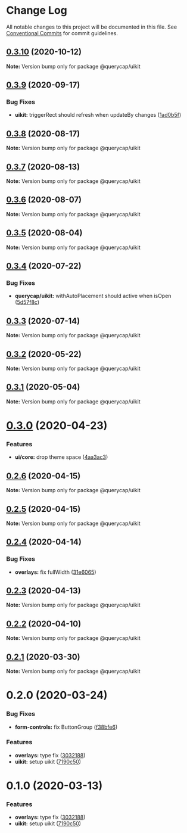 # Change Log

All notable changes to this project will be documented in this file.
See [Conventional Commits](https://conventionalcommits.org) for commit guidelines.

## [0.3.10](https://github.com/querycap/webappkit/compare/@querycap/uikit@0.3.9...@querycap/uikit@0.3.10) (2020-10-12)

**Note:** Version bump only for package @querycap/uikit

## [0.3.9](https://github.com/querycap/webappkit/compare/@querycap/uikit@0.3.8...@querycap/uikit@0.3.9) (2020-09-17)

### Bug Fixes

- **uikit:** triggerRect should refresh when updateBy changes ([1ad0b5f](https://github.com/querycap/webappkit/commit/1ad0b5f0ca1ea7804108195515cb7f01abd83ab6))

## [0.3.8](https://github.com/querycap/webappkit/compare/@querycap/uikit@0.3.7...@querycap/uikit@0.3.8) (2020-08-17)

**Note:** Version bump only for package @querycap/uikit

## [0.3.7](https://github.com/querycap/webappkit/compare/@querycap/uikit@0.3.6...@querycap/uikit@0.3.7) (2020-08-13)

**Note:** Version bump only for package @querycap/uikit

## [0.3.6](https://github.com/querycap/webappkit/compare/@querycap/uikit@0.3.5...@querycap/uikit@0.3.6) (2020-08-07)

**Note:** Version bump only for package @querycap/uikit

## [0.3.5](https://github.com/querycap/webappkit/compare/@querycap/uikit@0.3.4...@querycap/uikit@0.3.5) (2020-08-04)

**Note:** Version bump only for package @querycap/uikit

## [0.3.4](https://github.com/querycap/webappkit/compare/@querycap/uikit@0.3.3...@querycap/uikit@0.3.4) (2020-07-22)

### Bug Fixes

- **querycap/uikit:** withAutoPlacement should active when isOpen ([5d57f8c](https://github.com/querycap/webappkit/commit/5d57f8cef8e6f009a1e65d3d9bb94fc0f80378e9))

## [0.3.3](https://github.com/querycap/webappkit/compare/@querycap/uikit@0.3.2...@querycap/uikit@0.3.3) (2020-07-14)

**Note:** Version bump only for package @querycap/uikit

## [0.3.2](https://github.com/querycap/webappkit/compare/@querycap/uikit@0.3.1...@querycap/uikit@0.3.2) (2020-05-22)

**Note:** Version bump only for package @querycap/uikit

## [0.3.1](https://github.com/querycap/webappkit/compare/@querycap/uikit@0.3.0...@querycap/uikit@0.3.1) (2020-05-04)

**Note:** Version bump only for package @querycap/uikit

# [0.3.0](https://github.com/querycap/webappkit/compare/@querycap/uikit@0.2.6...@querycap/uikit@0.3.0) (2020-04-23)

### Features

- **ui/core:** drop theme space ([4aa3ac3](https://github.com/querycap/webappkit/commit/4aa3ac38d3dadcb124b83ac0d8e101213f14058a))

## [0.2.6](https://github.com/querycap/webappkit/compare/@querycap/uikit@0.2.5...@querycap/uikit@0.2.6) (2020-04-15)

**Note:** Version bump only for package @querycap/uikit

## [0.2.5](https://github.com/querycap/webappkit/compare/@querycap/uikit@0.2.4...@querycap/uikit@0.2.5) (2020-04-15)

**Note:** Version bump only for package @querycap/uikit

## [0.2.4](https://github.com/querycap/webappkit/compare/@querycap/uikit@0.2.3...@querycap/uikit@0.2.4) (2020-04-14)

### Bug Fixes

- **overlays:** fix fullWidth ([31e6065](https://github.com/querycap/webappkit/commit/31e60659f464e0406af20cdfcef72c3447322e83))

## [0.2.3](https://github.com/querycap/webappkit/compare/@querycap/uikit@0.2.2...@querycap/uikit@0.2.3) (2020-04-13)

**Note:** Version bump only for package @querycap/uikit

## [0.2.2](https://github.com/querycap/webappkit/compare/@querycap/uikit@0.2.1...@querycap/uikit@0.2.2) (2020-04-10)

**Note:** Version bump only for package @querycap/uikit

## [0.2.1](https://github.com/querycap/webappkit/compare/@querycap/uikit@0.2.0...@querycap/uikit@0.2.1) (2020-03-30)

**Note:** Version bump only for package @querycap/uikit

# 0.2.0 (2020-03-24)

### Bug Fixes

- **form-controls:** fix ButtonGroup ([f38bfe6](https://github.com/querycap/webappkit/commit/f38bfe64c102c3f332c5de084bfe7105e49f256e))

### Features

- **overlays:** type fix ([3032188](https://github.com/querycap/webappkit/commit/30321882c9b386de12dbacfbddf4ec58e8204b36))
- **uikit:** setup uikit ([7190c50](https://github.com/querycap/webappkit/commit/7190c50a0e5566ea3ef85cba0b1218b4e3d47ba8))

# 0.1.0 (2020-03-13)

### Features

- **overlays:** type fix ([3032188](https://github.com/querycap/webappkit/commit/30321882c9b386de12dbacfbddf4ec58e8204b36))
- **uikit:** setup uikit ([7190c50](https://github.com/querycap/webappkit/commit/7190c50a0e5566ea3ef85cba0b1218b4e3d47ba8))
